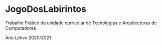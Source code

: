 # JogoDosLabirintos
Trabalho Prático da unidade curricular de Tecnologias e Arquitecturas de Computadores

Ano Letivo 2020/2021
